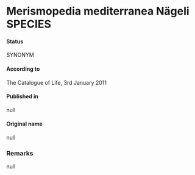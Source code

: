 # Merismopedia mediterranea Nägeli SPECIES

#### Status
SYNONYM

#### According to
The Catalogue of Life, 3rd January 2011

#### Published in
null

#### Original name
null

### Remarks
null